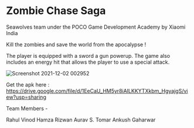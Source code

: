 # Zombie Chase Saga
Seawolves team under the POCO Game Development Academy by Xiaomi India

Kill the zombies and save the world from the apocalypse !

The player is equipped with a sword a gun powerup. The game also includes an energy hit that allows the player to use a special attack.


![Screenshot 2021-12-02 002952](https://user-images.githubusercontent.com/47893192/144296902-914b0421-72ce-4526-b683-b2f5192a418f.png)

Get the apk here : https://drive.google.com/file/d/1EeCaU_HM5yr8iAILKKYTXkbm_HgyajgS/view?usp=sharing

Team Members -

Rahul Vinod
Hamza Rizwan
Aurav S. Tomar
Ankush Gaharwar
